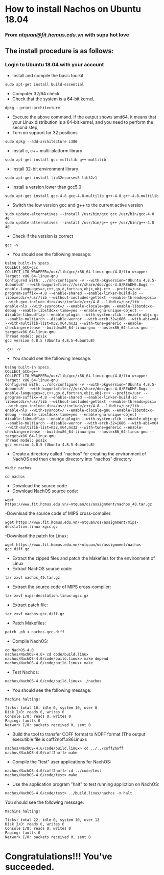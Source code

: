 # How to install Nachos on Ubuntu 18.04
### From ***ntquan@fit.hcmus.edu.vn*** with supa hot love
## The install procedure is as follows:
### Login to Ubuntu 18.04 with your account
- Install and compile the basic toolkit
``` 
sudo apt-get install build-essential 
```
- Computer 32/64 check
- Check that the system is a 64-bit kernel,
```
dpkg --print-architecture
```
- Execute the above command. If the output shows amd64, it means that your Linux distribution is a 64-bit kernel, and you need to perform the second step;
- Turn on support for 32 positions
```
sudo dpkg --add-architecture i386
```
- Install c, c++ multi-platform library
```
sudo apt-get install gcc-multilib g++-multilib
```
- Install 32-bit environment library
```
sudo apt-get install lib32ncurses5 lib32z1
```
- Install a version lower than gcc5.0
```
sudo apt-get install gcc-4.8 gcc-4.8-multilib g++-4.8 g++-4.8-multilib
```
- Switch the low version gcc and g++ to the current active version
```
sudo update-alternatives --install /usr/bin/gcc gcc /usr/bin/gcc-4.8 40
sudo update-alternatives --install /usr/bin/g++ g++ /usr/bin/g++-4.8 40
```
- Check if the version is correct
```
gcc -v
```
- You should see the following message:
```
Using built-in specs.
COLLECT_GCC=gcc
COLLECT_LTO_WRAPPER=/usr/lib/gcc/x86_64-linux-gnu/4.8/lto-wrapper
Target: x86_64-linux-gnu
Configured with: ../src/configure -v --with-pkgversion='Ubuntu 4.8.5-4ubuntu8' --with-bugurl=file:///usr/share/doc/gcc-4.8/README.Bugs --enable-languages=c,c++,go,d,fortran,objc,obj-c++ --prefix=/usr --program-suffix=-4.8 --enable-shared --enable-linker-build-id --libexecdir=/usr/lib --without-included-gettext --enable-threads=posix --with-gxx-include-dir=/usr/include/c++/4.8 --libdir=/usr/lib --enable-nls --with-sysroot=/ --enable-clocale=gnu --enable-libstdcxx-debug --enable-libstdcxx-time=yes --enable-gnu-unique-object --disable-libmudflap --enable-plugin --with-system-zlib --enable-objc-gc --enable-multiarch --disable-werror --with-arch-32=i686 --with-abi=m64 --with-multilib-list=m32,m64,mx32 --with-tune=generic --enable-checking=release --build=x86_64-linux-gnu --host=x86_64-linux-gnu --target=x86_64-linux-gnu
Thread model: posix
gcc version 4.8.5 (Ubuntu 4.8.5-4ubuntu8)
```
```
 g++ -v
```
- You should see the following message:
```
Using built-in specs.
COLLECT_GCC=g++
COLLECT_LTO_WRAPPER=/usr/lib/gcc/x86_64-linux-gnu/4.8/lto-wrapper
Target: x86_64-linux-gnu
Configured with: ../src/configure -v --with-pkgversion='Ubuntu 4.8.5-4ubuntu8' --with-bugurl=file:///usr/share/doc/gcc-4.8/README.Bugs --enable-languages=c,c++,go,d,fortran,objc,obj-c++ --prefix=/usr --program-suffix=-4.8 --enable-shared --enable-linker-build-id --libexecdir=/usr/lib --without-included-gettext --enable-threads=posix --with-gxx-include-dir=/usr/include/c++/4.8 --libdir=/usr/lib --enable-nls --with-sysroot=/ --enable-clocale=gnu --enable-libstdcxx-debug --enable-libstdcxx-time=yes --enable-gnu-unique-object --disable-libmudflap --enable-plugin --with-system-zlib --enable-objc-gc --enable-multiarch --disable-werror --with-arch-32=i686 --with-abi=m64 --with-multilib-list=m32,m64,mx32 --with-tune=generic --enable-checking=release --build=x86_64-linux-gnu --host=x86_64-linux-gnu --target=x86_64-linux-gnu
Thread model: posix
gcc version 4.8.5 (Ubuntu 4.8.5-4ubuntu8)
```

- Create a directory called "nachos" for creating the environment of NachOS and then change directory into "nachos" directory
```
mkdir nachos
```
```
cd nachos
```
- Download the source code
- Download NachOS source code:
```
wget https://www.fit.hcmus.edu.vn/~ntquan/os/assignment/nachos_40.tar.gz
```
-Download the source code of MIPS cross-compiler:
```
wget https://www.fit.hcmus.edu.vn/~ntquan/os/assignment/mips-decstation.linux-xgcc.gz
```
-Download the patch for Linux:
```
wget https://www.fit.hcmus.edu.vn/~ntquan/os/assignment/nachos-gcc.diff.gz
```

- Extract the zipped files and patch the Makefiles for the environment of Linux
- Extract NachOS source code:
```
tar zxvf nachos_40.tar.gz
```
- Extract the source code of MIPS cross-compiler:
```
tar zxvf mips-decstation.linux-xgcc.gz
```
- Extract patch file:
```
tar zxvf nachos-gcc.diff.gz
```
- Patch Makefiles:
```
patch -p0 < nachos-gcc.diff
```
- Compile NachOS:
```
cd NachOS-4.0
nachos/NachOS-4.0> cd code/build.linux
nachos/NachOS-4.0/code/build.linux> make depend
nachos/NachOS-4.0/code/build.linux> make
```
- Test Nachos:
```
nachos/NachOS-4.0/code/build.linux> ./nachos
```
- You should see the following message:
```
Machine halting!

Ticks: total 10, idle 0, system 10, user 0
Disk I/O: reads 0, writes 0
Console I/O: reads 0, writes 0
Paging: faults 0
Network I/O: packets received 0, sent 0
```

- Build the tool to transfer COFF format to NOFF format (The output executible file is coff2noff.x86Linux):
```
nachos/NachOS-4.0/code/build.linux> cd ../../coff2noff
nachos/NachOS-4.0/coff2noff> make
```
- Compile the "test" user applications for NachOS:
```
nachos/NachOS-4.0/coff2noff> cd ../code/test
nachos/NachOS-4.0/code/test> make
```

- Use the application program "halt" to test running appliction on NachOS:
```
nachos/NachOS-4.0/code/test> ../build.linux/nachos -x halt
```
You should see the following message:
```
Machine halting!

Ticks: total 22, idle 0, system 10, user 12
Disk I/O: reads 0, writes 0
Console I/O: reads 0, writes 0
Paging: faults 0
Network I/O: packets received 0, sent 0
```
# Congratulations!!! You've succeeded.
